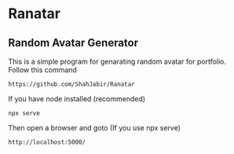 # Ranatar

## Random Avatar Generator

This is a simple program for genarating random avatar for portfolio. <br/>
Follow this command

```
https://github.com/ShahJabir/Ranatar
```

If you have node installed (recommended)

```
npx serve
```

Then open a browser and goto (If you use npx serve)

```
http://localhost:5000/
```
